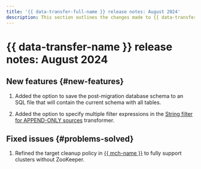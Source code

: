 ```yaml
---
title: '{{ data-transfer-full-name }} release notes: August 2024'
description: This section outlines the changes made to {{ data-transfer-name }} in August 2024.
---
```


# {{ data-transfer-name }} release notes: August 2024

## New features {#new-features}



1. Added the option to save the post-migration database schema to an SQL file that will contain the current schema with all tables.

1. Added the option to specify multiple filter expressions in the [String filter for APPEND-ONLY sources](../concepts/data-transformation.md##append-only-sources) transformer.

## Fixed issues {#problems-solved}

1. Refined the target cleanup policy in [{{ mch-name }}](../operations/endpoint/target/clickhouse.md) to fully support clusters without ZooKeeper.